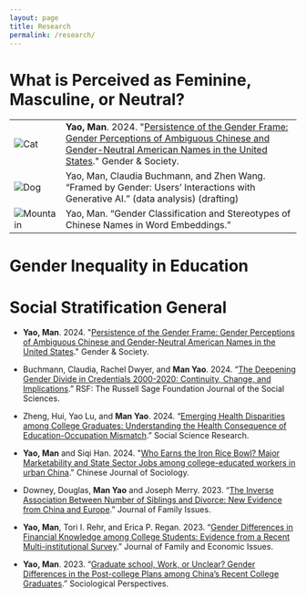 ```yaml
---
layout: page
title: Research
permalink: /research/
---
```

# What is Perceived as Feminine, Masculine, or Neutral?
|   |   |
|---|---|
| ![Cat](https://placekitten.com/100/100) | **Yao, Man**. 2024. "[Persistence of the Gender Frame: Gender Perceptions of Ambiguous Chinese and Gender-Neutral American Names in the United States](https://journals.sagepub.com/doi/10.1177/08912432241289956)." Gender & Society. |
| ![Dog](https://placedog.net/100/100) |Yao, Man, Claudia Buchmann, and Zhen Wang. “Framed by Gender: Users’ Interactions with Generative AI.” (data analysis) (drafting)|
| ![Mountain](https://via.placeholder.com/100?text=Mountain) | Yao, Man. “Gender Classification and Stereotypes of Chinese Names in Word Embeddings.”|


# Gender Inequality in Education

# Social Stratification General

* **Yao, Man**. 2024. "[Persistence of the Gender Frame: Gender Perceptions of Ambiguous Chinese and Gender-Neutral American Names in the United States](https://journals.sagepub.com/doi/10.1177/08912432241289956)." Gender & Society.

* Buchmann, Claudia, Rachel Dwyer, and **Man Yao**. 2024. “[The Deepening Gender Divide in Credentials 2000-2020: Continuity, Change, and Implications](https://doi.org/10.7758/RSF.2025.11.1.08).” RSF: The Russell Sage Foundation Journal of the Social Sciences.

* Zheng, Hui, Yao Lu, and **Man Yao**. 2024. “[Emerging Health Disparities among College Graduates: Understanding the Health Consequence of Education-Occupation Mismatch](https://www.sciencedirect.com/science/article/abs/pii/S0049089X24000371).” Social Science Research.
  
* **Yao, Man** and Siqi Han. 2024. "[Who Earns the Iron Rice Bowl? Major Marketability and State Sector Jobs among college-educated workers in urban China](https://journals.sagepub.com/doi/abs/10.1177/2057150X241237629)." Chinese Journal of Sociology.

* Downey, Douglas, **Man Yao** and Joseph Merry. 2023. “[The Inverse Association Between Number of Siblings and Divorce: New Evidence from China and Europe](https://journals.sagepub.com/doi/10.1177/0192513X231162977).” Journal of Family Issues.

* **Yao, Man**, Tori I. Rehr, and Erica P. Regan. 2023. “[Gender Differences in Financial Knowledge among College Students: Evidence from a Recent Multi-institutional Survey](https://doi.org/10.1007/s10834-022-09860-1).” Journal of Family and Economic Issues.

* **Yao, Man**. 2023. “[Graduate school, Work, or Unclear? Gender Differences in the Post-college Plans among China’s Recent College Graduates](https://doi.org/10.1177/07311214221124536).” Sociological Perspectives.

